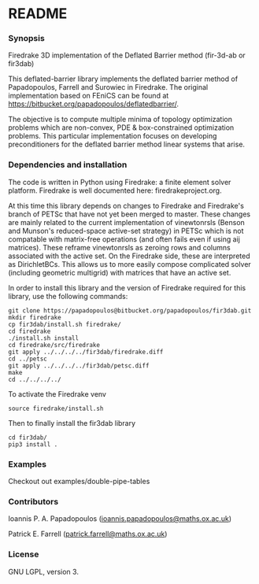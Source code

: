 # README #

### Synopsis ###

Firedrake 3D implementation of the Deflated Barrier method (fir-3d-ab or fir3dab)

This deflated-barrier library implements the deflated barrier method of Papadopoulos, Farrell and Surowiec in Firedrake. The original implementation based on FEniCS can be found at https://bitbucket.org/papadopoulos/deflatedbarrier/.   

The objective is to compute multiple minima of topology optimization problems which are non-convex, PDE & box-constrained optimization problems. This particular implementation focuses on developing preconditioners for the deflated barrier method linear systems that arise. 

### Dependencies and installation ###


The code is written in Python using Firedrake: a finite element solver platform. Firedrake is well documented here: firedrakeproject.org. 

At this time this library depends on changes to Firedrake and Firedrake's branch of PETSc that have not yet been merged to master. These changes are mainly related to the current implementation of vinewtonrsls (Benson and Munson's reduced-space active-set strategy) in PETSc which is not compatable with matrix-free operations (and often fails even if using aij matrices). These reframe vinewtonrsls as zeroing rows and columns associated with the active set. On the Firedrake side, these are interpreted as DirichletBCs. This allows us to more easily compose complicated solver (including geometric multigrid) with matrices that have an active set. 

In order to install this library and the version of Firedrake required for this library, use the following commands:

	git clone https://papadopoulos@bitbucket.org/papadopoulos/fir3dab.git
    mkdir firedrake
    cp fir3dab/install.sh firedrake/
    cd firedrake
    ./install.sh install
    cd firedrake/src/firedrake
    git apply ../../../../fir3dab/firedrake.diff
    cd ../petsc
    git apply ../../../../fir3dab/petsc.diff
    make
    cd ../../../../

To activate the Firedrake venv

    source firedrake/install.sh

Then to finally install the fir3dab library
    
    cd fir3dab/
    pip3 install .


### Examples ###

Checkout out examples/double-pipe-tables 

### Contributors ###

Ioannis P. A. Papadopoulos (ioannis.papadopoulos@maths.ox.ac.uk)

Patrick E. Farrell (patrick.farrell@maths.ox.ac.uk)


### License ###

GNU LGPL, version 3.
